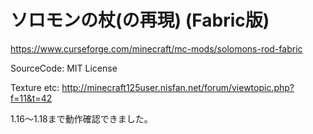 # ソロモンの杖(の再現) (Fabric版)
https://www.curseforge.com/minecraft/mc-mods/solomons-rod-fabric

SourceCode: MIT License

Texture etc: http://minecraft125user.nisfan.net/forum/viewtopic.php?f=11&t=42

1.16～1.18まで動作確認できました。

